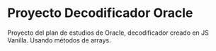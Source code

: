 # Proyecto Decodificador Oracle

Proyecto del plan de estudios de Oracle, decodificador creado en JS Vanilla. Usando métodos de arrays.
